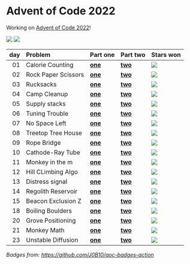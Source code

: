 # Advent of Code 2022

Working on [Advent of Code 2022](https://adventofcode.com/2022/)!

![](https://img.shields.io/badge/stars%20⭐-38-yellow) ![](https://img.shields.io/badge/days%20completed-19-red)

| day | Problem             | Part one                 | Part two                 | Stars won                                            |
|----:|:--------------------|:-------------------------|:-------------------------|:-----------------------------------------------------|
|  01 | Calorie Counting    | [**one**](day01/one.py) | [**two**](day01/two.py) | ![](https://img.shields.io/badge/stars%20⭐-2-yellow) |
|  02 | Rock Paper Scissors | [**one**](day02/one.py) | [**two**](day02/two.py) | ![](https://img.shields.io/badge/stars%20⭐-2-yellow) |
|  03 | Rucksacks           | [**one**](day03/one.py) | [**two**](day03/two.py) | ![](https://img.shields.io/badge/stars%20⭐-2-yellow) |
|  04 | Camp Cleanup        | [**one**](day04/one.py) | [**two**](day04/two.py) | ![](https://img.shields.io/badge/stars%20⭐-2-yellow) |
|  05 | Supply stacks       | [**one**](day05/one.py) | [**two**](day05/two.py) | ![](https://img.shields.io/badge/stars%20⭐-2-yellow) |
|  06 | Tuning Trouble      | [**one**](day06/one.py) | [**two**](day06/two.py) | ![](https://img.shields.io/badge/stars%20⭐-2-yellow) |
|  07 | No Space Left       | [**one**](day07/one.py) | [**two**](day07/two.py) | ![](https://img.shields.io/badge/stars%20⭐-2-yellow) |
|  08 | Treetop Tree House  | [**one**](day08/one.py) | [**two**](day08/two.py) | ![](https://img.shields.io/badge/stars%20⭐-2-yellow) |
|  09 | Rope Bridge         | [**one**](day09/one.py) | [**two**](day09/two.py) | ![](https://img.shields.io/badge/stars%20⭐-2-yellow) |
|  10 | Cathode-Ray Tube    | [**one**](day10/one.py) | [**two**](day10/two.py) | ![](https://img.shields.io/badge/stars%20⭐-2-yellow) |
|  11 | Monkey in the m     | [**one**](day11/one.py) | [**two**](day11/two.py) | ![](https://img.shields.io/badge/stars%20⭐-2-yellow) |
|  12 | Hill CLimbing Algo  | [**one**](day12/one.py) | [**two**](day12/two.py) | ![](https://img.shields.io/badge/stars%20⭐-2-yellow) |
|  13 | Distress signal     | [**one**](day13/one.py) | [**two**](day13/two.py) | ![](https://img.shields.io/badge/stars%20⭐-2-yellow) |
|  14 | Regolith Reservoir  | [**one**](day14/one.py) | [**two**](day14/two.py) | ![](https://img.shields.io/badge/stars%20⭐-2-yellow) |
|  15 | Beacon Exclusion Z  | [**one**](day15/one.py) | [**two**](day15/two.py) | ![](https://img.shields.io/badge/stars%20⭐-2-yellow) |
|  18 | Boiling Boulders    | [**one**](day18/one.py) | [**two**](day18/two.py) | ![](https://img.shields.io/badge/stars%20⭐-2-yellow) |
|  20 | Grove Positioning   | [**one**](day20/one.py) | [**two**](day20/two.py) | ![](https://img.shields.io/badge/stars%20⭐-2-yellow) |
|  21 | Monkey Math         | [**one**](day21/one.py) | [**two**](day21/two.py) | ![](https://img.shields.io/badge/stars%20⭐-2-yellow) |
|  23 | Unstable Diffusion  | [**one**](day23/one.py) | [**two**](day23/two.py) | ![](https://img.shields.io/badge/stars%20⭐-2-yellow) |

*Badges from: https://github.com/J0B10/aoc-badges-action*

